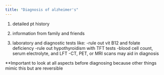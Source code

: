 ```yaml
---
title: "Diagnosis of alzheimer's"
---
```

1) detailed pt history

2) information from family and friends

3) laboratory and diagnostic tests like:
-rule out vit B12 and folate deficiency
-rule out hypothyroidism with TFT tests
-blood cell count, serum electrolyte, and LFT
-CT, PET, or MRI scans may aid in diagnosis

**Important to look at all aspects before diagnosing because other things mimic this but are reversible

